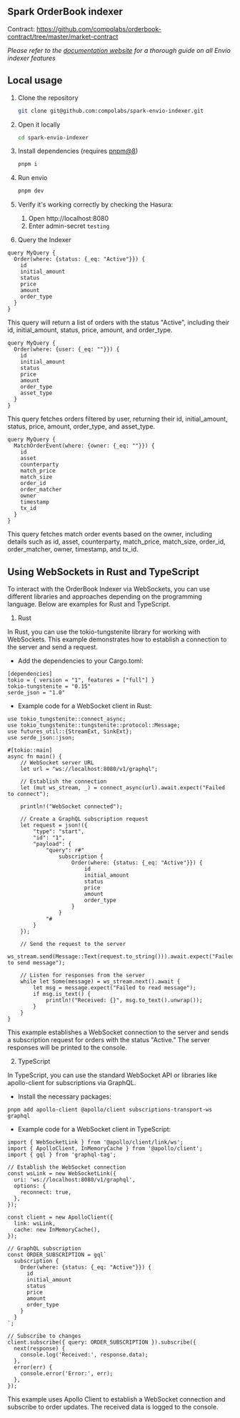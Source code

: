 ## Spark OrderBook indexer

Contract: https://github.com/compolabs/orderbook-contract/tree/master/market-contract

_Please refer to the [documentation website](https://docs.envio.dev) for a thorough guide on all Envio indexer features_

## Local usage

1. Clone the repository

   ```sh
   git clone git@github.com:compolabs/spark-envio-indexer.git
   ```

2. Open it locally

   ```sh
   cd spark-envio-indexer
   ```

3. Install dependencies (requires [pnpm@8](https://pnpm.io/))

   ```sh
   pnpm i
   ```

4. Run envio

   ```sh
   pnpm dev
   ```

5. Verify it's working correctly by checking the Hasura:
   1. Open http://localhost:8080
   2. Enter admin-secret `testing`

6. Query the Indexer

```
query MyQuery {
  Order(where: {status: {_eq: "Active"}}) {
    id
    initial_amount
    status
    price
    amount
    order_type
  }
}
```

This query will return a list of orders with the status "Active", including their id, initial_amount, status, price, amount, and order_type.

```
query MyQuery {
  Order(where: {user: {_eq: ""}}) {
    id
    initial_amount
    status
    price
    amount
    order_type
    asset_type
  }
}
```

This query fetches orders filtered by user, returning their id, initial_amount, status, price, amount, order_type, and asset_type.

```
query MyQuery {
  MatchOrderEvent(where: {owner: {_eq: ""}}) {
    id
    asset
    counterparty
    match_price
    match_size
    order_id
    order_matcher
    owner
    timestamp
    tx_id
  }
}
```

This query fetches match order events based on the owner, including details such as id, asset, counterparty, match_price, match_size, order_id, order_matcher, owner, timestamp, and tx_id.

## Using WebSockets in Rust and TypeScript

To interact with the OrderBook Indexer via WebSockets, you can use different libraries and approaches depending on the programming language. Below are examples for Rust and TypeScript.

1. Rust

In Rust, you can use the tokio-tungstenite library for working with WebSockets. This example demonstrates how to establish a connection to the server and send a request.
- Add the dependencies to your Cargo.toml:

```
[dependencies]
tokio = { version = "1", features = ["full"] }
tokio-tungstenite = "0.15"
serde_json = "1.0"

```
- Example code for a WebSocket client in Rust:

```
use tokio_tungstenite::connect_async;
use tokio_tungstenite::tungstenite::protocol::Message;
use futures_util::{StreamExt, SinkExt};
use serde_json::json;

#[tokio::main]
async fn main() {
    // WebSocket server URL
    let url = "ws://localhost:8080/v1/graphql";

    // Establish the connection
    let (mut ws_stream, _) = connect_async(url).await.expect("Failed to connect");

    println!("WebSocket connected");

    // Create a GraphQL subscription request
    let request = json!({
        "type": "start",
        "id": "1",
        "payload": {
            "query": r#"
                subscription {
                    Order(where: {status: {_eq: "Active"}}) {
                        id
                        initial_amount
                        status
                        price
                        amount
                        order_type
                    }
                }
            "#
        }
    });

    // Send the request to the server
    ws_stream.send(Message::Text(request.to_string())).await.expect("Failed to send message");

    // Listen for responses from the server
    while let Some(message) = ws_stream.next().await {
        let msg = message.expect("Failed to read message");
        if msg.is_text() {
            println!("Received: {}", msg.to_text().unwrap());
        }
    }
}
```

This example establishes a WebSocket connection to the server and sends a subscription request for orders with the status "Active." The server responses will be printed to the console.

2. TypeScript

In TypeScript, you can use the standard WebSocket API or libraries like apollo-client for subscriptions via GraphQL.

- Install the necessary packages:

```
pnpm add apollo-client @apollo/client subscriptions-transport-ws graphql
```

- Example code for a WebSocket client in TypeScript:

```
import { WebSocketLink } from '@apollo/client/link/ws';
import { ApolloClient, InMemoryCache } from '@apollo/client';
import { gql } from 'graphql-tag';

// Establish the WebSocket connection
const wsLink = new WebSocketLink({
  uri: 'ws://localhost:8080/v1/graphql',
  options: {
    reconnect: true,
  },
});

const client = new ApolloClient({
  link: wsLink,
  cache: new InMemoryCache(),
});

// GraphQL subscription
const ORDER_SUBSCRIPTION = gql`
  subscription {
    Order(where: {status: {_eq: "Active"}}) {
      id
      initial_amount
      status
      price
      amount
      order_type
    }
  }
`;

// Subscribe to changes
client.subscribe({ query: ORDER_SUBSCRIPTION }).subscribe({
  next(response) {
    console.log('Received:', response.data);
  },
  error(err) {
    console.error('Error:', err);
  },
});
```

This example uses Apollo Client to establish a WebSocket connection and subscribe to order updates. The received data is logged to the console.